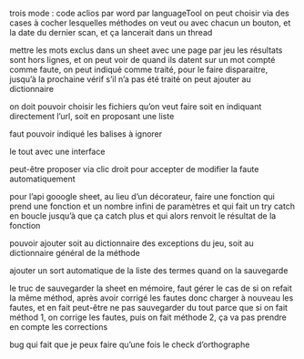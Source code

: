 trois mode :
    code aclios
    par word
    par languageTool
on peut choisir via des cases à cocher lesquelles méthodes on veut
ou avec chacun un bouton, et la date du dernier scan, et ça lancerait dans un thread

mettre les mots exclus dans un sheet avec une page par jeu
les résultats sont hors lignes, et on peut voir de quand ils datent
sur un mot compté comme faute, 
    on peut indiqué comme traité, pour le faire disparaitre, jusqu’à la prochaine vérif s’il n’a pas été traité
    on peut ajouter au dictionnaire

on doit pouvoir choisir les fichiers qu’on veut faire
soit en indiquant directement l’url, soit en proposant une liste

faut pouvoir indiqué les balises à ignorer

le tout avec une interface


peut-être proposer via clic droit pour accepter de modifier la faute automatiquement


pour l’api gooogle sheet, au lieu d’un décorateur, faire une fonction qui prend une fonction et un nombre infini de paramètres et qui fait un try catch en boucle jusqu’à que ça catch plus et qui alors renvoit le résultat de la fonction


pouvoir ajouter soit au dictionnaire des exceptions du jeu, soit au dictionnaire général de la méthode



ajouter un sort automatique de la liste des termes quand on la sauvegarde


le truc de sauvegarder la sheet en mémoire, faut gérer le cas de si on refait la même méthod, après avoir corrigé les fautes
donc charger à nouveau les fautes, et en fait peut-être ne pas sauvegarder du tout
parce que si on fait méthod 1, on corrige les fautes, puis on fait méthode 2, ça va pas prendre en compte les corrections


bug qui fait que je peux faire qu’une fois le check d’orthographe